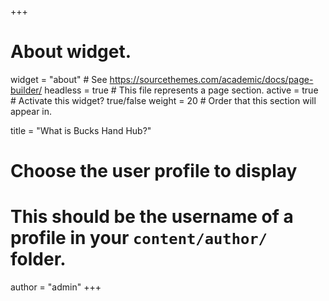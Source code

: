 +++
# About widget.
widget = "about"  # See https://sourcethemes.com/academic/docs/page-builder/
headless = true  # This file represents a page section.
active = true  # Activate this widget? true/false
weight = 20  # Order that this section will appear in.

title = "What is Bucks Hand Hub?"

# Choose the user profile to display
# This should be the username of a profile in your `content/author/` folder.
author = "admin"
+++
